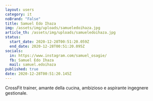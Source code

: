 ```yaml
---
layout: users
category: it
noBrand: "False"
title: Samuel Edo Ihaza
img: /assets/img/uploads/samueledoihaza.jpg
article_th: /assets/img/uploads/samueledoihaza.jpg
status:
  start_date: 2020-12-28T00:51:20.059Z
  end_date: 2020-12-28T00:51:20.095Z
socials:
  in: https://www.instagram.com/samuel_osagie/
  fb: Samuel Edo Ihaza
  mail: samuel.edoihaza
published: true
date: 2020-12-28T00:51:20.145Z
---
```

CrossFit trainer, amante della cucina, ambizioso e aspirante ingegnere gestionale.